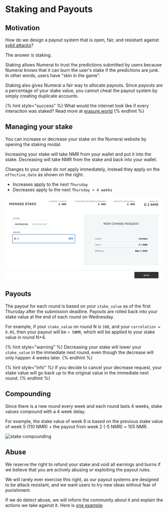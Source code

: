 # Staking and Payouts

## Motivation

How do we design a payout system that is open, fair, and resistant against [sybil attacks](https://en.wikipedia.org/wiki/Sybil_attack)? 

The answer is staking.

Staking allows Numerai to trust the predictions submitted by users because Numerai knows that it can burn the user's stake if the predictions are junk. In other words, users have "skin in the game".

Staking also gives Numerai a fair way to allocate payouts. Since payouts are a percentage of your stake value, you cannot cheat the payout system by simply creating duplicate accounts.

{% hint style="success" %}
What would the internet look like if every interaction was staked? Read more at [erasure.world](https://erasure.world/)
{% endhint %}

## Managing your stake

You can increase or decrease your stake on the Numerai website by opening the staking modal. 

Increasing your stake will take NMR from your wallet and put it into the stake. Decreasing will take NMR from the stake and back into your wallet.

Changes to your stake do not apply immediately, instead they apply on the `effective_date` as shown on the right.

* Increases apply to the next `Thursday`
* Decreases apply to the next `Thursday + 4 weeks`

![the staking modal](../.gitbook/assets/image%20%2824%29.png)

## Payouts

The payout for each round is based on your `stake_value` as of the first Thursday after the submission deadline. Payouts are rolled back into your stake value at the end of each round on Wednesday. 

For example, if your `stake_value` on round N is `100`, and your `correlation = 0.05`, then your payout will be `+ 5NMR`, which will be applied to your stake value in round N+4.  

{% hint style="warning" %}
Decreasing your stake will lower your `stake_value` in the immediate next round, even though the decrease will only happen 4 weeks later.
{% endhint %}

{% hint style="info" %}
If you decide to cancel your decrease request, your stake value will go back up to the original value in the immediate next round.
{% endhint %}

## Compounding

Since there is a new round every week and each round lasts 4 weeks, stake values compound with a 4 week delay.

For example, the stake value of week 6 is based on the previous stake value of week 5 \(110 NMR\) + the payout from week 2 \(-5 NMR\) = 105 NMR.

![stake compounding](https://documents.app.lucidchart.com/documents/2cb7265f-6e5b-454a-a84d-6f32b6058f34/pages/0_0?a=466&x=249&y=136&w=1112&h=486&store=1&accept=image%2F*&auth=LCA%20a086c3be9ef17d9fa2cd22ee9808e742d1a2d888-ts%3D1590449860)

## Abuse

We reserve the right to refund your stake and void all earnings and burns if we believe that you are actively abusing or exploiting the payout rules.

We will rarely ever exercise this right, as our payout systems are designed to be attack resistant, and we want users to try new ideas without fear of punishment.

If we do detect abuse, we will inform the community about it and explain the actions we take against it. Here is [one example](https://forum.numer.ai/t/leaderboard-bonus-exploit-uncovered/200/8). 


